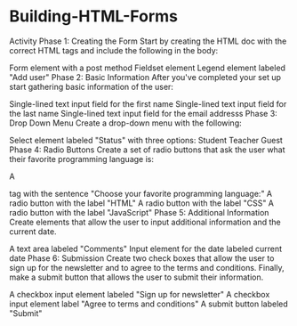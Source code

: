 # Building-HTML-Forms
Activity
Phase 1: Creating the Form
Start by creating the HTML doc with the correct HTML tags and include the following in the body:

Form element with a post method
Fieldset element
Legend element labeled "Add user"
Phase 2: Basic Information
After you've completed your set up start gathering basic information of the user:

Single-lined text input field for the first name
Single-lined text input field for the last name
Single-lined text input field for the email addresss
Phase 3: Drop Down Menu
Create a drop-down menu with the following:

Select element labeled "Status" with three options:
Student
Teacher
Guest
Phase 4: Radio Buttons
Create a set of radio buttons that ask the user what their favorite programming language is:

A <p> tag with the sentence "Choose your favorite programming language:"
A radio button with the label "HTML"
A radio button with the label "CSS"
A radio button with the label "JavaScript"
Phase 5: Additional Information
Create elements that allow the user to input additional information and the current date.

A text area labeled "Comments"
Input element for the date labeled current date
Phase 6: Submission
Create two check boxes that allow the user to sign up for the newsletter and to agree to the terms and conditions. Finally, make a submit button that allows the user to submit their information.

A checkbox input element labeled "Sign up for newsletter"
A checkbox input element label "Agree to terms and conditions"
A submit button labeled "Submit"
